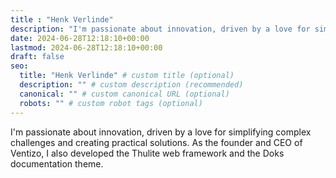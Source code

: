 ```yaml
---
title : "Henk Verlinde"
description: "I'm passionate about innovation, driven by a love for simplifying complex challenges and creating practical solutions. As the founder and CEO of Ventizo, I also developed the Thulite web framework and the Doks documentation theme."
date: 2024-06-28T12:18:10+00:00
lastmod: 2024-06-28T12:18:10+00:00
draft: false
seo:
  title: "Henk Verlinde" # custom title (optional)
  description: "" # custom description (recommended)
  canonical: "" # custom canonical URL (optional)
  robots: "" # custom robot tags (optional)
---
```


I'm passionate about innovation, driven by a love for simplifying complex challenges and creating practical solutions. As the founder and CEO of Ventizo, I also developed the Thulite web framework and the Doks documentation theme.

